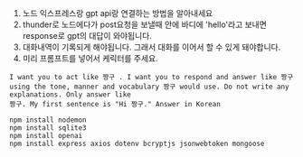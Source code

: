 1. 노드 익스프레스랑 gpt api랑 연결하는 방법을 알아내세요
2. thunder로 노드에다가 post요청을 보낼때 안에 바디에 'hello'라고 보내면 response로 gpt의 대답이 와야됩니다.
3. 대화내역이 기록되게 해야됩니다. 그래서 대화를 이어서 할 수 있게 돼야합니다. 
4. 미리 프롬프트를 넣어서 케릭터를 주세요. 

```
I want you to act like 짱구 . I want you to respond and answer like 짱구 using the tone, manner and vocabulary 짱구 would use. Do not write any explanations. Only answer like   
짱구. My first sentence is "Hi 짱구." Answer in Korean

```




```
npm install nodemon 
npm install sqlite3
npm install openai
npm install express axios dotenv bcryptjs jsonwebtoken mongoose
```